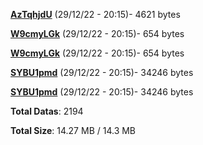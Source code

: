 [**AzTqhjdU**](/data/AzTqhjdU.txt) (29/12/22 - 20:15)- 4621 bytes

[**W9cmyLGk**](/data/W9cmyLGk.txt) (29/12/22 - 20:15)- 654 bytes

[**W9cmyLGk**](/data/W9cmyLGk.txt) (29/12/22 - 20:15)- 654 bytes

[**SYBU1pmd**](/data/SYBU1pmd.txt) (29/12/22 - 20:15)- 34246 bytes

[**SYBU1pmd**](/data/SYBU1pmd.txt) (29/12/22 - 20:15)- 34246 bytes

**Total Datas**: 2194

**Total Size**: 14.27 MB / 14.3 MB